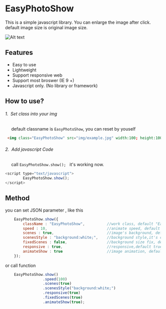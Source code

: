 # EasyPhotoShow

This is a simple javascript library. You can enlarge the image after click.
default image size is original image size.

![Alt text](/img/EasyPhotoShow.gif)

## Features

* Easy to use 
* Lightweight 
* Support responsive web
* Support most broswer  (IE 9 +)
* Javascript only. (No library or framework)

## How to use?

###### 1.&nbsp; Set class into your img 
&nbsp;&nbsp;&nbsp;&nbsp;&nbsp;default classname is ``EasyPhotoShow``, you can reset by youself

```html
 <img class="EasyPhotoShow" src="img/example.jpg" width:100; height:100; /> 
```       


###### 2.&nbsp;  Add javascript Code 
&nbsp;&nbsp;&nbsp;&nbsp;&nbsp;call ``EasyPhotoShow.show();`` &nbsp; it's working now.
```javascript
<script type="text/javascript">
        EasyPhotoShow.show();
</script>        
```       
## Method

you can set JSON parameter , like this

```javascript
    EasyPhotoShow.show({
        className : "EasyPhotoShow",          //work class, default "EasyPhotoShow"
        speed : 10,                           //animate speed, default 100 millisecond
        scenes : true,                        //image's background, default false
        scenesStyle : "background:white;",    //background style,it's css style , default white
        fixedScenes : false,                  //background size fix, default false
        responsive : true,                    //responsive,default true
        animateShow : true                    //image animation, default true
    });
```

or call function

```javascript
    EasyPhotoShow.show()
                 .speed(100)
                 .scenes(true)
                 .scenesStyle("background:white;")
                 .responsive(true)
                 .fixedScenes(true)
                 .animateShow(true);
```          


